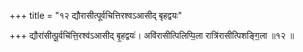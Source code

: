 +++
title = "१२ द्यौरासीत्पूर्वचित्तिरश्वऽआसीद् बृहद्वयः"

+++
द्यौरा॑सीत्पू॒र्वचि॑त्ति॒रश्व॑ऽआसीद् बृ॒हद्वयः॑। अवि॑रासीत्पिलिप्पि॒ला रात्रि॑रासीत्पिशङ्गि॒ला ॥१२ ॥